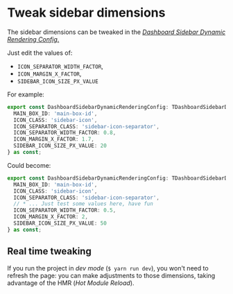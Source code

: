 # Tweak sidebar dimensions

The sidebar dimensions can be tweaked in the [_Dashboard Sidebar Dynamic Rendering Config_.](/src/config/DashboardSidebar/dynamicRenderingConfig.ts)

Just edit the values of:

- `ICON_SEPARATOR_WIDTH_FACTOR`,
- `ICON_MARGIN_X_FACTOR`,
- `SIDEBAR_ICON_SIZE_PX_VALUE`

For example:

```ts
export const DashboardSidebarDynamicRenderingConfig: TDashboardSidebarDynamicRenderingConfig = {
  MAIN_BOX_ID: 'main-box-id',
  ICON_CLASS: 'sidebar-icon',
  ICON_SEPARATOR_CLASS: 'sidebar-icon-separator',
  ICON_SEPARATOR_WIDTH_FACTOR: 0.8,
  ICON_MARGIN_X_FACTOR: 1.7,
  SIDEBAR_ICON_SIZE_PX_VALUE: 20
} as const;
```

Could become:

```ts
export const DashboardSidebarDynamicRenderingConfig: TDashboardSidebarDynamicRenderingConfig = {
  MAIN_BOX_ID: 'main-box-id',
  ICON_CLASS: 'sidebar-icon',
  ICON_SEPARATOR_CLASS: 'sidebar-icon-separator',
  // * ... Just test some values here, have fun
  ICON_SEPARATOR_WIDTH_FACTOR: 0.5,
  ICON_MARGIN_X_FACTOR: 2,
  SIDEBAR_ICON_SIZE_PX_VALUE: 50
} as const;
```

## Real time tweaking

If you run the project in _dev mode_ (`$ yarn run dev`), you won't need to refresh the page: you can make adjustments to those dimensions, taking
advantage of the HMR (_Hot Module Reload_).
